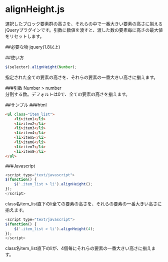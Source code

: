 alignHeight.js
==============

選択したブロック要素群の高さを、それらの中で一番大きい要素の高さに揃えるjQueryプラグインです。引数に数値を渡すと、渡した数の要素毎に高さの最大値をリセットします。  

##必要な物
jquery(1.8以上)


##使い方
```js
$(selector).alignHeight(Number);
```

指定された全ての要素の高さを、それらの要素の一番大きい高さに揃えます。

###引数
Number > number  
分割する数。デフォルトは0で、全ての要素の高さを揃えます。  

##サンプル
###html
```html
<ul class="item_list">
	<li>item1</li>
	<li>item2</li>
	<li>item3</li>
	<li>item4</li>
	<li>item5</li>
	<li>item6</li>
	<li>item7</li>
	<li>item8</li>
</ul>
```

###Javascript
```js
<script type="text/javascript">
$(function() {
	$('.item_list > li').alignHeight();
});
</script>
```
class名item_list直下のli全ての要素の高さを、それらの要素の一番大きい高さに揃えます。


```js
<script type="text/javascript">
$(function() {
	$('.item_list > li').alignHeight(4);
});
</script>
```
class名item_list直下のliが、4個毎にそれらの要素の一番大きい高さに揃えます。